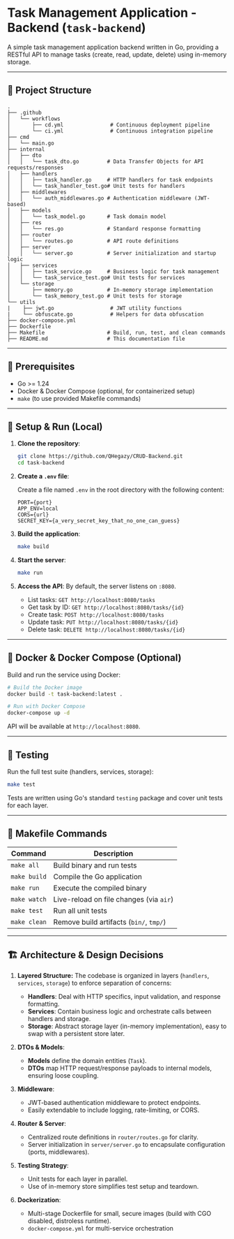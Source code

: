 # Task Management Application - Backend (`task-backend`)

A simple task management application backend written in Go, providing a RESTful API to manage tasks (create, read, update, delete) using in-memory storage.

---

## 📂 Project Structure

```
.
├── .github
│   └── workflows
│       ├── cd.yml               # Continuous deployment pipeline
│       └── ci.yml               # Continuous integration pipeline
├── cmd
│   └── main.go
├── internal
│   ├── dto
│   │   └── task_dto.go         # Data Transfer Objects for API requests/responses
│   ├── handlers
│   │   ├── task_handler.go     # HTTP handlers for task endpoints
│   │   └── task_handler_test.go# Unit tests for handlers
│   ├── middlewares
│   │   └── auth_middlewares.go # Authentication middleware (JWT-based)
│   ├── models
│   │   └── task_model.go       # Task domain model
│   ├── res
│   │   └── res.go              # Standard response formatting
│   ├── router
│   │   └── routes.go           # API route definitions
│   ├── server
│   │   └── server.go           # Server initialization and startup logic
│   ├── services
│   │   ├── task_service.go     # Business logic for task management
│   │   └── task_service_test.go# Unit tests for services
│   └── storage
│       ├── memory.go           # In-memory storage implementation
│       └── task_memory_test.go # Unit tests for storage
└── utils
|    ├── jwt.go                  # JWT utility functions
|    └── obfuscate.go            # Helpers for data obfuscation
├── docker-compose.yml
├── Dockerfile
├── Makefile                    # Build, run, test, and clean commands
├── README.md                   # This documentation file
```

---

## 🚀 Prerequisites

* Go >= 1.24
* Docker & Docker Compose (optional, for containerized setup)
* `make` (to use provided Makefile commands)

---

## 🔧 Setup & Run (Local)

1. **Clone the repository**:

   ```bash
   git clone https://github.com/QHegazy/CRUD-Backend.git
   cd task-backend
   ```
2. **Create a `.env` file**:

   Create a file named `.env` in the root directory with the following content:

   ```env
   PORT={port}
   APP_ENV=local
   CORS={url}
   SECRET_KEY={a_very_secret_key_that_no_one_can_guess}
   ```
3. **Build the application**:

   ```bash
   make build
   ```

4. **Start the server**:

   ```bash
   make run
   ```

5. **Access the API**: By default, the server listens on `:8080`.

   * List tasks:   `GET http://localhost:8080/tasks`
   * Get task by ID: `GET http://localhost:8080/tasks/{id}`
   * Create task:  `POST http://localhost:8080/tasks`
   * Update task:  `PUT http://localhost:8080/tasks/{id}`
   * Delete task:  `DELETE http://localhost:8080/tasks/{id}`

---

## 🐳 Docker & Docker Compose (Optional)

Build and run the service using Docker:

```bash
# Build the Docker image
docker build -t task-backend:latest .

# Run with Docker Compose
docker-compose up -d
```

API will be available at `http://localhost:8080`.

---

## 🧪 Testing

Run the full test suite (handlers, services, storage):

```bash
make test
```

Tests are written using Go's standard `testing` package and cover unit tests for each layer.

---

## 📝 Makefile Commands

| Command      | Description                             |
| ------------ | --------------------------------------- |
| `make all`   | Build binary and run tests              |
| `make build` | Compile the Go application              |
| `make run`   | Execute the compiled binary             |
| `make watch` | Live-reload on file changes (via `air`) |
| `make test`  | Run all unit tests                      |
| `make clean` | Remove build artifacts (`bin/`, `tmp/`) |

---

## 🏗️ Architecture & Design Decisions

1. **Layered Structure:** The codebase is organized in layers (`handlers`, `services`, `storage`) to enforce separation of concerns:

   * **Handlers**: Deal with HTTP specifics, input validation, and response formatting.
   * **Services**: Contain business logic and orchestrate calls between handlers and storage.
   * **Storage**: Abstract storage layer (in-memory implementation), easy to swap with a persistent store later.

2. **DTOs & Models**:

   * **Models** define the domain entities (`Task`).
   * **DTOs** map HTTP request/response payloads to internal models, ensuring loose coupling.

3. **Middleware**:

   * JWT-based authentication middleware to protect endpoints.
   * Easily extendable to include logging, rate-limiting, or CORS.

4. **Router & Server**:

   * Centralized route definitions in `router/routes.go` for clarity.
   * Server initialization in `server/server.go` to encapsulate configuration (ports, middlewares).

5. **Testing Strategy**:

   * Unit tests for each layer in parallel.
   * Use of in-memory store simplifies test setup and teardown.

6. **Dockerization**:

   * Multi-stage Dockerfile for small, secure images (build with CGO disabled, distroless runtime).
   * `docker-compose.yml` for multi-service orchestration 



